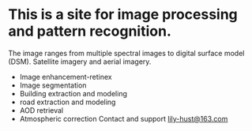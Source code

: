 
# This is a site for image processing and pattern recognition.
 The image ranges from multiple spectral images to digital surface model (DSM).
 Satellite imagery and aerial imagery.
 - Image enhancement-retinex
 - Image segmentation
 - Building extraction and modeling
 - road extraction and modeling
 - AOD retrieval
 - Atmospheric correction
 Contact and support
 lily-hust@163.com
